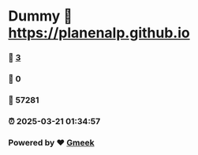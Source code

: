 # Dummy :link: https://planenalp.github.io 
### :page_facing_up: [3](https://planenalp.github.io/tag.html) 
### :speech_balloon: 0 
### :hibiscus: 57281 
### :alarm_clock: 2025-03-21 01:34:57 
### Powered by :heart: [Gmeek](https://github.com/Meekdai/Gmeek)
